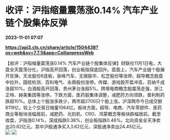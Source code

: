 # 收评：沪指缩量震荡涨0.14% 汽车产业链个股集体反弹

**2023-11-01 07:07**

**https://api3.cls.cn/share/article/1504438?os=web&sv=7.7.5&app=CailianpressWeb**

【收评：沪指缩量震荡涨0.14% 汽车产业链个股集体反弹】财联社11月1日电，大盘全天震荡分化，沪指高开回落，创业板指探底回升。盘面上，汽车产业链个股展开反弹，天龙股份6连板，泉峰汽车、无锡振华、松芝股份等涨停。超导概念股盘中拉升，国缆检测、百利电气、永鼎股份涨停。传媒、游戏股开盘冲高，百纳千成涨超10%。白酒股高开回落，贵州茅台涨超5%。跨境电商概念股震荡走强，浙江正特、赫美集团等涨停。下跌方面，医药股集体调整，减肥药方向领跌，普利制药跌超10%。总体上个股涨多跌少，两市超2700只个股上涨。沪深两市今日成交额8119亿，较上个交易日缩量1064亿。板块方面，超导、电商、汽车零部件、医药商业等板块涨幅居前，减肥药、光刻机、CRO、鸿蒙概念等板块跌幅居前。截至收盘，沪指涨0.14%，深成指跌0.38%，创业板指跌0.46%。北向资金全天净卖出20.82亿元，其中沪股通净买入3.62亿元，深股通净卖出24.45亿元。  
![](https://img.cls.cn/images/20231101/Z57i6b0Ftk.png) ![](https://img.cls.cn/images/20231101/8xXwRd92NF.png)